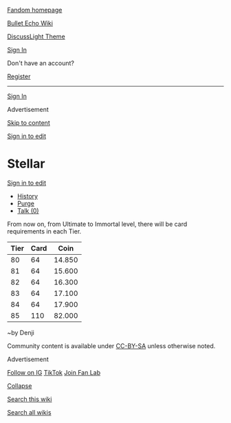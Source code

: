 [Fandom homepage](https://www.fandom.com/)

[Bullet Echo Wiki](https://bullet-echo.fandom.com/)

[Discuss](https://bullet-echo.fandom.com/f "Discuss")[Light Theme](https://bullet-echo.fandom.com/wiki/Stellar# "Light Theme")

[Sign In](https://auth.fandom.com/signin?source=mw&redirect=https%3A%2F%2Fbullet-echo.fandom.com%2Fwiki%2FStellar)

Don't have an account?

[Register](https://auth.fandom.com/register?source=mw&redirect=https%3A%2F%2Fbullet-echo.fandom.com%2Fwiki%2FStellar)

* * *

[Sign In](https://auth.fandom.com/signin?source=mw&redirect=https%3A%2F%2Fbullet-echo.fandom.com%2Fwiki%2FStellar)

Advertisement

[Skip to content](https://bullet-echo.fandom.com/wiki/Stellar#page-header)

[Sign in to edit](https://auth.fandom.com/signin?redirect=https%3A%2F%2Fbullet-echo.fandom.com%2Fwiki%2FStellar%3Fveaction%3Dedit&uselang=en)

# Stellar

[Sign in to edit](https://auth.fandom.com/signin?redirect=https%3A%2F%2Fbullet-echo.fandom.com%2Fwiki%2FStellar%3Fveaction%3Dedit&uselang=en)

- [History](https://bullet-echo.fandom.com/wiki/Stellar?action=history)
- [Purge](https://bullet-echo.fandom.com/wiki/Stellar?action=purge)
- [Talk (0)](https://bullet-echo.fandom.com/wiki/Talk:Stellar?action=edit&redlink=1)

From now on, from Ultimate to Immortal level, there will be card requirements in each Tier.

| Tier | Card | Coin |
| --- | --- | --- |
| 80 | 64 | 14.850 |
| 81 | 64 | 15.600 |
| 82 | 64 | 16.300 |
| 83 | 64 | 17.100 |
| 84 | 64 | 17.900 |
| 85 | 110 | 82.000 |

~by Denji

Community content is available under [CC-BY-SA](https://www.fandom.com/licensing) unless otherwise noted.

Advertisement

[Follow on IG](https://bit.ly/FandomIG) [TikTok](https://bit.ly/TikTokFandom) [Join Fan Lab](https://bit.ly/FanLabWikiBar)

[Collapse](https://bullet-echo.fandom.com/wiki/Stellar# "Collapse")

[Search this wiki](https://bullet-echo.fandom.com/wiki/Special:Search?scope=internal&query=&h=1&isFromHighlightActions=on)

[Search all wikis](https://bullet-echo.fandom.com/wiki/Special:Search?scope=cross-wiki&query=&h=1&isFromHighlightActions=on)